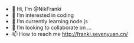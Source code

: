 - 👋 Hi, I’m @NikFranki
- 👀 I’m interested in coding
- 🌱 I’m currently learning node.js
- 💞️ I’m looking to collaborate on ...
- 📫 How to reach me http://franki.sevenyuan.cn/

<!---
NikFranki/NikFranki is a ✨ special ✨ repository because its `README.md` (this file) appears on your GitHub profile.
You can click the Preview link to take a look at your changes.
--->
